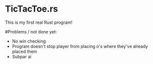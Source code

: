 # TicTacToe.rs
This is my first real Rust program!

#Problems / not done yet:
* No win checking
* Program doesn't stop player from placing o's where they've already placed them
* Subpar ai
